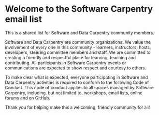 Welcome to the Software Carpentry email list
============================================

This is a shared list for Software and Data Carpentry community members.

Software and Data Carpentry are community organizations. We value the involvement of every one in this community - learners, instructors, hosts, developers, steering committee members and staff. We are committed to creating a friendly and respectful place for learning, teaching and contributing. All participants in Software Carpentry events or communications are expected to show respect and courtesy to others.

To make clear what is expected, everyone participating in Software and Data Carpentry activities is required to conform to the following Code of Conduct. This code of conduct applies to all spaces managed by Software Carpentry, including, but not limited to, workshops, email lists, online forums and on GitHub.

Thank you for helping make this a welcoming, friendly community for all!